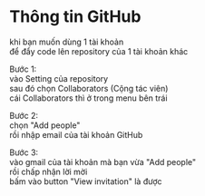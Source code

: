 # Thông tin GitHub
khi bạn muốn dùng 1 tài khoản<br>
để đẩy code lên repository của 1 tài khoản khác<br>

Bước 1:<br>
vào Setting của repository<br>
sau đó chọn Collaborators (Cộng tác viên)<br>
cái Collaborators thì ở trong menu bên trái

Bước 2:<br>
chọn "Add people"<br>
rồi nhập email của tài khoản GitHub<br>

Bước 3:<br>
vào gmail của tài khoản mà bạn vừa "Add people"<br>
rồi chấp nhận lời mời<br>
bấm vào button "View invitation" là được
